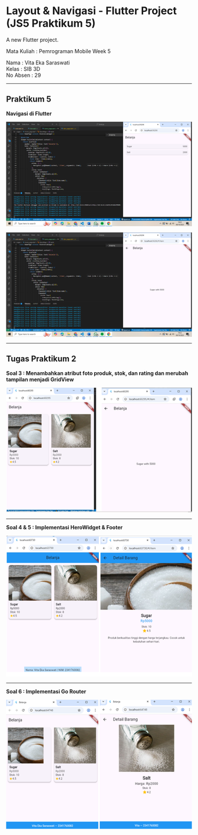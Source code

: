 # Layout & Navigasi - Flutter Project (JS5 Praktikum 5)

A new Flutter project.

Mata Kuliah : Pemrograman Mobile Week 5

Nama       : Vita Eka Saraswati  
Kelas      : SIB 3D  
No Absen   : 29  

---

## Praktikum 5
**Navigasi di Flutter**

![Screenshot](images/1.png)

![Screenshot](images/2.png)

---

## Tugas Praktikum 2
**Soal 3 : Menambahkan  atribut foto produk, stok, dan rating dan merubah tampilan menjadi GridView**

![Screenshot hello_world](images/3.png)

---

**Soal 4 & 5 : Implementasi HeroWidget & Footer**

![Screenshot hello_world](images/4.png)

---

**Soal 6 : Implementasi Go Router**

![Screenshot hello_world](images/5.png)